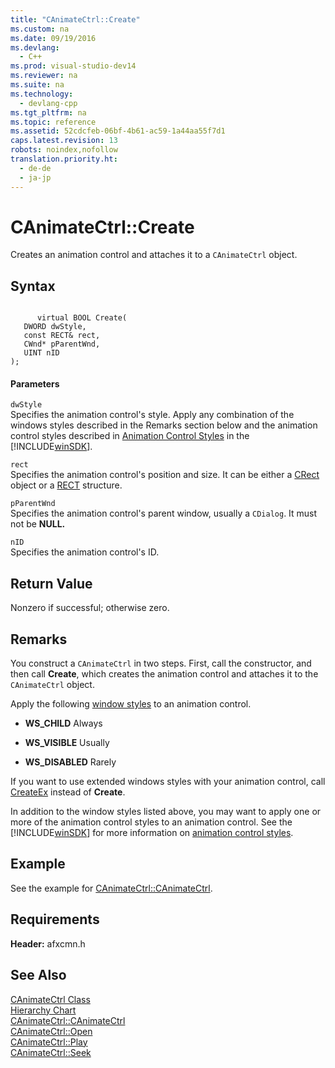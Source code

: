 ```yaml
---
title: "CAnimateCtrl::Create"
ms.custom: na
ms.date: 09/19/2016
ms.devlang: 
  - C++
ms.prod: visual-studio-dev14
ms.reviewer: na
ms.suite: na
ms.technology: 
  - devlang-cpp
ms.tgt_pltfrm: na
ms.topic: reference
ms.assetid: 52cdcfeb-06bf-4b61-ac59-1a44aa55f7d1
caps.latest.revision: 13
robots: noindex,nofollow
translation.priority.ht: 
  - de-de
  - ja-jp
---
```

# CAnimateCtrl::Create
Creates an animation control and attaches it to a `CAnimateCtrl` object.  
  
## Syntax  
  
```  
  
      virtual BOOL Create(  
   DWORD dwStyle,  
   const RECT& rect,  
   CWnd* pParentWnd,  
   UINT nID   
);  
```  
  
#### Parameters  
 `dwStyle`  
 Specifies the animation control's style. Apply any combination of the windows styles described in the Remarks section below and the animation control styles described in [Animation Control Styles](http://msdn.microsoft.com/library/windows/desktop/bb761886) in the [!INCLUDE[winSDK](../vs140/includes/winSDK_md.md)].  
  
 `rect`  
 Specifies the animation control's position and size. It can be either a [CRect](../vs140/CRect-Class.md) object or a [RECT](../vs140/RECT-Structure.md) structure.  
  
 `pParentWnd`  
 Specifies the animation control's parent window, usually a `CDialog`. It must not be **NULL.**  
  
 `nID`  
 Specifies the animation control's ID.  
  
## Return Value  
 Nonzero if successful; otherwise zero.  
  
## Remarks  
 You construct a `CAnimateCtrl` in two steps. First, call the constructor, and then call **Create**, which creates the animation control and attaches it to the `CAnimateCtrl` object.  
  
 Apply the following [window styles](../vs140/Window-Styles.md) to an animation control.  
  
-   **WS_CHILD** Always  
  
-   **WS_VISIBLE** Usually  
  
-   **WS_DISABLED** Rarely  
  
 If you want to use extended windows styles with your animation control, call [CreateEx](../vs140/CAnimateCtrl--CreateEx.md) instead of **Create**.  
  
 In addition to the window styles listed above, you may want to apply one or more of the animation control styles to an animation control. See the [!INCLUDE[winSDK](../vs140/includes/winSDK_md.md)] for more information on [animation control styles](http://msdn.microsoft.com/library/windows/desktop/bb761886).  
  
## Example  
 See the example for [CAnimateCtrl::CAnimateCtrl](../vs140/CAnimateCtrl--CAnimateCtrl.md).  
  
## Requirements  
 **Header:** afxcmn.h  
  
## See Also  
 [CAnimateCtrl Class](../vs140/CAnimateCtrl-Class.md)   
 [Hierarchy Chart](../vs140/Hierarchy-Chart.md)   
 [CAnimateCtrl::CAnimateCtrl](../vs140/CAnimateCtrl--CAnimateCtrl.md)   
 [CAnimateCtrl::Open](../vs140/CAnimateCtrl--Open.md)   
 [CAnimateCtrl::Play](../vs140/CAnimateCtrl--Play.md)   
 [CAnimateCtrl::Seek](../vs140/CAnimateCtrl--Seek.md)